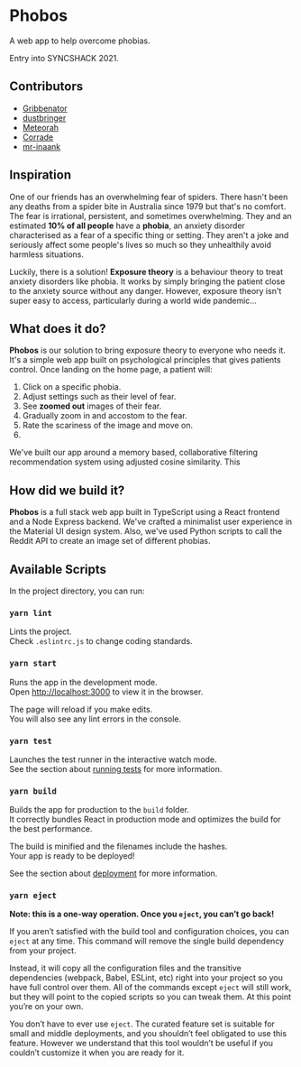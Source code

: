 # Phobos

A web app to help overcome phobias.

Entry into SYNCSHACK 2021.

## Contributors

- [Gribbenator](https://github.com/Gribbenator)
- [dustbringer](https://github.com/dustbringer)
- [Meteorah](https://github.com/Meteorah)
- [Corrade](https://github.com/Corrade)
- [mr-inaank](https://github.com/mr-inaank)

## Inspiration

One of our friends has an overwhelming fear of spiders. There hasn't been any deaths from a spider bite in Australia since 1979 but that's no comfort. The fear is irrational, persistent, and sometimes overwhelming. They and an estimated **10% of all people** have a **phobia**, an anxiety disorder characterised as a fear of a specific thing or setting. They aren't a joke and seriously affect some people's lives so much so they unhealthily avoid harmless situations.

Luckily, there is a solution! **Exposure theory** is a behaviour theory to treat anxiety disorders like phobia. It works by simply bringing the patient close to the anxiety source without any danger. However, exposure theory isn't super easy to access, particularly during a world wide pandemic...

## What does it do?

**Phobos** is our solution to bring exposure theory to everyone who needs it. It's a simple web app built on psychological principles that gives patients control. Once landing on the home page, a patient will:

1. Click on a specific phobia.
2. Adjust settings such as their level of fear.
3. See **zoomed out** images of their fear.
4. Gradually zoom in and accostom to the fear.
5. Rate the scariness of the image and move on.
6. 

We've built our app around a memory based, collaborative filtering recommendation system using adjusted cosine similarity. This 

## How did we build it?

**Phobos** is a full stack web app built in TypeScript using a React frontend and a Node Express backend. We've crafted a minimalist user experience in the Material UI design system. Also, we've used Python scripts to call the Reddit API to create an image set of different phobias.

## Available Scripts

In the project directory, you can run:

### `yarn lint`

Lints the project.\
Check `.eslintrc.js` to change coding standards.

### `yarn start`

Runs the app in the development mode.\
Open [http://localhost:3000](http://localhost:3000) to view it in the browser.

The page will reload if you make edits.\
You will also see any lint errors in the console.

### `yarn test`

Launches the test runner in the interactive watch mode.\
See the section about [running tests](https://facebook.github.io/create-react-app/docs/running-tests) for more information.

### `yarn build`

Builds the app for production to the `build` folder.\
It correctly bundles React in production mode and optimizes the build for the best performance.

The build is minified and the filenames include the hashes.\
Your app is ready to be deployed!

See the section about [deployment](https://facebook.github.io/create-react-app/docs/deployment) for more information.

### `yarn eject`

**Note: this is a one-way operation. Once you `eject`, you can’t go back!**

If you aren’t satisfied with the build tool and configuration choices, you can `eject` at any time. This command will remove the single build dependency from your project.

Instead, it will copy all the configuration files and the transitive dependencies (webpack, Babel, ESLint, etc) right into your project so you have full control over them. All of the commands except `eject` will still work, but they will point to the copied scripts so you can tweak them. At this point you’re on your own.

You don’t have to ever use `eject`. The curated feature set is suitable for small and middle deployments, and you shouldn’t feel obligated to use this feature. However we understand that this tool wouldn’t be useful if you couldn’t customize it when you are ready for it.
